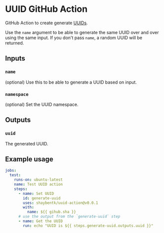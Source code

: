 # UUID GitHub Action

GitHub Action to create generate [UUIDs](https://en.wikipedia.org/wiki/Universally_unique_identifier).

Use the `name` argument to be able to generate the same UUID over and over using the same input. If you don't pass `name`, a random UUID will be returned.

## Inputs

### `name`

(optional) Use this to be able to generate a UUID based on input.

### `namespace`

(optional) Set the UUID namespace.

## Outputs

### `uuid`

The generated UUID.

## Example usage

```yaml
jobs:
  test:
    runs-on: ubuntu-latest
    name: Test UUID action
    steps:
      - name: Set UUID
        id: generate-uuid
        uses: shaybentk/uuid-action@v0.0.1
        with:
          name: ${{ gihub.sha }}
      # use the output from the `generate-uuid` step
      - name: Get the UUID
        run: echo "UUID is ${{ steps.generate-uuid.outputs.uuid }}"
```
